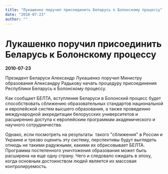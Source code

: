```yaml
---
title: "Лукашенко поручил присоединить Беларусь к Болонскому процессу"
date: "2010-07-23"
author: ""
---
```


# Лукашенко поручил присоединить Беларусь к Болонскому процессу

**2010-07-23** 

Президент Беларуси Александр Лукашенко поручил Министру образования Александру Радькову начать процедуру присоединения Республики Беларусь к Болонскому процессу.



Как сообщает БЕЛТА, вступление Беларуси в Болонский процесс будет способствовать сближению образовательных стандартов национальной и европейской систем высшего образования, а также проведению международной аккредитации белорусских университетов и расширению доступа к европейским программам академического и научного сотрудничества.



Однако, если посмотреть на результаты  такого "сближения" в России и Украине и трезво оценить эту систему, перспективы будут выглядеть отнюдь не такими радужными, какими их обрисовывает БЕЛТА. Программа постепенного уничтожения образования может быть расширена на еще одну страну. Чего и следовало ожидать в эпоху, когда основным достоинством людей является их массовая контролируемость.